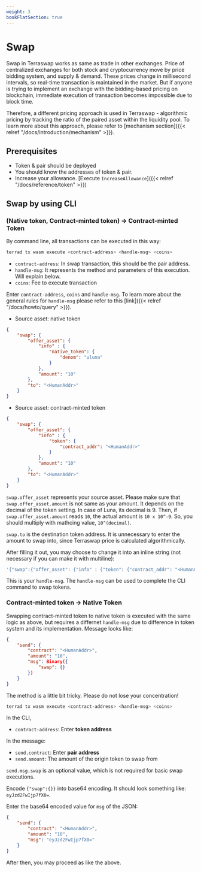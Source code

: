 ```yaml
---
weight: 3
bookFlatSection: true
---
```


# Swap

Swap in Terraswap works as same as trade in other exchanges. Price of centralized exchanges for both stock and cryptocurrency move by price bidding system, and supply & demand. These prices change in millisecond intervals, so real-time transaction is maintained in the market. But if anyone is trying to implement an exchange with the bidding-based pricing on blockchain, immediate execution of transaction becomes impossible due to block time. 

Therefore, a different pricing approach is used in Terraswap - algorithmic pricing by tracking the ratio of the paired asset within the liquidity pool. To learn more about this approach, please refer to [mechanism section]({{< relref "/docs/introduction/mechanism" >}}).

## Prerequisites

- Token & pair should be deployed
- You should know the addresses of token & pair.
- Increase your allowance. [Execute `IncreaseAllowance`]({{< relref "/docs/reference/token" >}})

## Swap by using CLI

### (Native token, Contract-minted token) -> Contract-minted Token

By command line, all transactions can be executed in this way:

```bash
terrad tx wasm execute <contract-address> <handle-msg> <coins>
```

- `contract-address`: In swap transaction, this should be the pair address.
- `handle-msg`: It represents the method and parameters of this execution. Will explain below.
- `coins`: Fee to execute transaction

Enter `contract-address`, `coins` and `handle-msg`. To learn more about the general rules for `handle-msg` please refer to this [link]({{< relref "/docs/howto/query" >}}).

- Source asset: native token

```json
{
    "swap": {
        "offer_asset": {
            "info" : {
                "native_token": {
                    "denom": "uluna"
                }
            },
            "amount": "10"
        },
        "to": "<HumanAddr>"
    }
}
```

- Source asset: contract-minted token

```json
{
    "swap": {
        "offer_asset": {
            "info" : {
                "token": {
                    "contract_addr": "<HumanAddr>"
                }
            },
            "amount": "10"
        },
        "to": "<HumanAddr>"
    }
}
```

`swap.offer_asset` represents your source asset. Please make sure that `swap.offer_asset.amount` is not same as your amount. It depends on the decimal of the token setting. In case of Luna, its decimal is 9. Then, if `swap.offer_asset.amount` reads `10`, the actual amount is `10 x 10^-9`. So, you should multiply with mathcing value, `10^(decimal)`.

`swap.to` is the destination token address. It is unnecessary to enter the amount to swap into, since Terraswap price is calculated algorithmically. 

After filling it out, you may choose to change it into an inline string (not necessary if you can make it with multiline):

```bash
'{"swap":{"offer_asset": {"info" : {"token": {"contract_addr": "<HumanAddr>"}},"amount": "10"},"to": "<HumanAddr>",}}'
```

This is your `handle-msg`. The `handle-msg` can be used to complete the CLI command to swap tokens. 

### Contract-minted token -> Native Token

Swapping contract-minted token to native token is executed with the same logic as above, but requires a differnet `handle-msg` due to difference in token system and its implementation. Message looks like:

```json
{
    "send": {
        "contract": "<HumanAddr>",
        "amount": "10",
        "msg": Binary({
            "swap": {}
        })
    }
}
```

The method is a little bit tricky. Please do not lose your concentration!

```bash
terrad tx wasm execute <contract-address> <handle-msg> <coins>
```

In the CLI, 
- `contract-address`: Enter **token address**

In the message:
- `send.contract`: Enter **pair address**
- `send.amount`: The amount of the origin token to swap from

`send.msg.swap` is an optional value, which is not required for basic swap executions.

Encode `{"swap":{}}` into base64 encoding. It should look something like: `eyJzd2FwIjp7fX0=`.

Enter the base64 encoded value for `msg` of the JSON:

```json
{
    "send": {
        "contract": "<HumanAddr>",
        "amount": "10",
        "msg": "eyJzd2FwIjp7fX0="
    }
}
```

After then, you may proceed as like the above.

